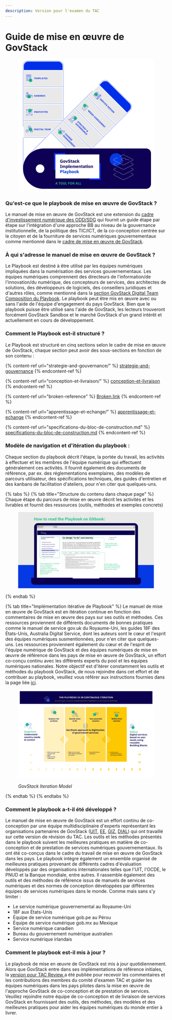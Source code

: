 ```yaml
---
description: Version pour l'examen du TAC
---
```


# Guide de mise en œuvre de GovStack



<figure><img src="../.gitbook/assets/18. Govstack Playbook a tool for all (2).jpg" alt=""><figcaption></figcaption></figure>

### Qu'est-ce que le playbook de mise en œuvre de GovStack ?

Le manuel de mise en œuvre de GovStack est une extension du [cadre d'investissement numérique des ODD/SDG](https://www.itu.int/pub/D-STR-DIGITAL.02-2019) qui fournit un guide étape par étape sur l'intégration d'une approche BB au niveau de la gouvernance institutionnelle, de la politique des TIC/ICT, de la co-conception centrée sur le citoyen et de la fourniture de services numériques gouvernementaux comme mentionné dans le [cadre de mise en œuvre de GovStack](http://127.0.0.1:5000/o/pxmRWOPoaU8fUAbbcrus/s/zdXe8NbIMZIv5sydPBf6/).

### À qui s'adresse le manuel de mise en œuvre de GovStack ?

Le Playbook est destiné à être utilisé par les équipes numériques impliquées dans la numérisation des services gouvernementaux. Les équipes numériques comprennent des directeurs de l'information/de l'innovation/du numérique, des concepteurs de services, des architectes de solutions, des développeurs de logiciels, des conseillers juridiques et d'autres rôles, comme mentionné dans la [section GovStack Digital Team Composition du Playbook](https://govstack.gitbook.io/implementation-playbook/govstack-implementation-playbook/digital-teams-composition). Le playbook peut être mis en œuvre avec ou sans l'aide de l'équipe d'engagement du pays GovStack. Bien que le playbook puisse être utilisé sans l'aide de GovStack, les lecteurs trouveront forcément GovStack Sandbox et le marché GovStack d'un grand intérêt et actuellement en cours de développement.

### Comment le Playbook est-il structuré ?

Le Playbook est structuré en cinq sections selon le cadre de mise en œuvre de GovStack, chaque section peut avoir des sous-sections en fonction de son contenu :

{% content-ref url="strategie-and-gouvernance/" %}
[strategie-and-gouvernance](strategie-and-gouvernance/)
{% endcontent-ref %}

{% content-ref url="conception-et-livraison/" %}
[conception-et-livraison](conception-et-livraison/)
{% endcontent-ref %}

{% content-ref url="broken-reference" %}
[Broken link](broken-reference)
{% endcontent-ref %}

{% content-ref url="apprentissage-et-echange/" %}
[apprentissage-et-echange](apprentissage-et-echange/)
{% endcontent-ref %}

{% content-ref url="specifications-du-bloc-de-construction.md" %}
[specifications-du-bloc-de-construction.md](specifications-du-bloc-de-construction.md)
{% endcontent-ref %}

### Modèle de navigation et d'itération du playbook :

Chaque section du playbook décrit l'étape, la portée du travail, les activités à effectuer et les membres de l'équipe numérique qui effectuent généralement ces activités. Il fournit également des documents de référence, par ex. des réglementations exemplaires, des modèles de parcours utilisateur, des spécifications techniques, des guides d'entretien et des kanbans de facilitation d'ateliers, pour n'en citer que quelques-uns.

{% tabs %}
{% tab title="Structure du contenu dans chaque page" %}
Chaque étape du parcours de mise en œuvre décrit les activités et les livrables et fournit des ressources (outils, méthodes et exemples concrets)



<figure><img src="../.gitbook/assets/15.-How-to-read-the-Playbook (3).jpg" alt=""><figcaption></figcaption></figure>
{% endtab %}

{% tab title="Implémentation itérative de Playbook" %}
Le manuel de mise en œuvre de GovStack est en itération continue en fonction des commentaires de mise en œuvre des pays sur ses outils et méthodes. Ces ressources proviennent de différents documents de bonnes pratiques comme le manuel de service gov.uk du Royaume-Uni, les guides 18F des États-Unis, Australia Digital Service, dont les auteurs sont le cœur et l'esprit des équipes numériques susmentionnées, pour n'en citer que quelques-uns. Les ressources proviennent également du cœur et de l'esprit de l'équipe numérique de GovStack et des équipes numériques de mise en œuvre de référence dans les pays de mise en œuvre de GovStack, un effort co-conçu continu avec les différents experts du pool et les équipes numériques nationales. Notre objectif est d'itérer constamment les outils et méthodes du playbook GovStack, de nous rejoindre dans cet effort et de contribuer au playbook, veuillez vous référer aux instructions fournies dans la page liée [ici](broken-reference).



<figure><img src="../.gitbook/assets/14.-Double-Diamond-iteration-country-implementation (1).jpg" alt=""><figcaption><p><em>GovStack Iteration Model</em> </p></figcaption></figure>
{% endtab %}
{% endtabs %}



### Comment le playbook a-t-il été développé ?

Le manuel de mise en œuvre de GovStack est un effort continu de co-conception par une équipe multidisciplinaire d'experts représentant les organisations partenaires de GovStack ([UIT](https://www.itu.int/en/Pages/default.aspx), [EE](https://e-estonia.com/), [GIZ](https://www.giz.de/en/html/index.html), [DIAL](https://dial.global/)) qui ont travaillé sur cette version de révision du TAC. Les outils et les méthodes présentés dans le playbook suivent les meilleures pratiques en matière de co-conception et de prestation de services numériques gouvernementaux. Ils ont été co-conçus dans le cadre du travail de mise en œuvre de GovStack dans les pays. Le playbook intègre également un ensemble organisé de meilleures pratiques provenant de différents cadres d'évaluation développés par des organisations internationales telles que l'UIT, l'OCDE, le PNUD et la Banque mondiale, entre autres. Il rassemble également des outils et des méthodes de référence issus de manuels de services numériques et des normes de conception développées par différentes équipes de services numériques dans le monde. Comme mais sans s'y limiter :

* Le service numérique gouvernemental au Royaume-Uni&#x20;
* 18F aux États-Unis&#x20;
* Équipe de service numérique gob.pe au Pérou&#x20;
* Équipe de service numérique gob.mx au Mexique&#x20;
* Service numérique canadien&#x20;
* Bureau du gouvernement numérique australien&#x20;
* Service numérique irlandais

### Comment le playbook est-il mis à jour ?

Le playbook de mise en œuvre de GovStack est mis à jour quotidiennement. Alors que GovStack entre dans ses implémentations de référence initiales, la [version pour TAC Review ](http://127.0.0.1:5000/o/pxmRWOPoaU8fUAbbcrus/s/zdXe8NbIMZIv5sydPBf6/)a été publiée pour recevoir les commentaires et les contributions des membres du comité d'examen TAC et guider les équipes numériques dans les pays pilotes dans la mise en œuvre de l'approche GovStack de co-conception et de prestation de services. Veuillez rejoindre notre équipe de co-conception et de livraison de services GovStack en fournissant des outils, des méthodes, des modèles et des meilleures pratiques pour aider les équipes numériques du monde entier à livrer.
